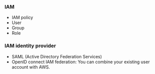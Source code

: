 ### IAM
- IAM policy
- User
- Group
- Role

### IAM identity provider
- SAML (Active Directory Federation Services)
- OpenID connect
IAM federation: You can combine your existing user account with AWS.
